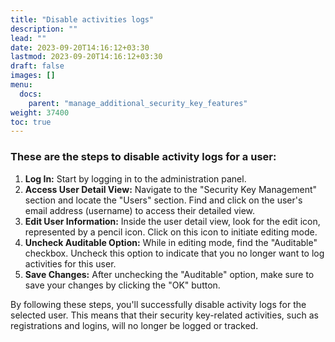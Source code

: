 ```yaml
---
title: "Disable activities logs"
description: ""
lead: ""
date: 2023-09-20T14:16:12+03:30
lastmod: 2023-09-20T14:16:12+03:30
draft: false
images: []
menu:
  docs:
    parent: "manage_additional_security_key_features"
weight: 37400
toc: true
---
```


### These are the steps to disable activity logs for a user:

1. **Log In:** Start by logging in to the administration panel.
2. **Access User Detail View:** Navigate to the "Security Key Management" section and locate the "Users" section. Find and click on the user's email address (username) to access their detailed view.
3. **Edit User Information:** Inside the user detail view, look for the edit icon, represented by a pencil icon. Click on this icon to initiate editing mode.
4. **Uncheck Auditable Option:** While in editing mode, find the "Auditable" checkbox. Uncheck this option to indicate that you no longer want to log activities for this user.
5. **Save Changes:** After unchecking the "Auditable" option, make sure to save your changes by clicking the "OK" button.

By following these steps, you'll successfully disable activity logs for the selected user. This means that their security key-related activities, such as registrations and logins, will no longer be logged or tracked.
